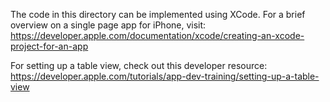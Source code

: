 The code in this directory can be implemented using XCode.
For a brief overview on a single page app for iPhone, visit: https://developer.apple.com/documentation/xcode/creating-an-xcode-project-for-an-app

For setting up a table view, check out this developer resource: https://developer.apple.com/tutorials/app-dev-training/setting-up-a-table-view

